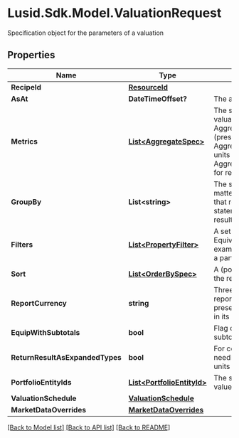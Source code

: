 # Lusid.Sdk.Model.ValuationRequest
Specification object for the parameters of a valuation

## Properties

Name | Type | Description | Notes
------------ | ------------- | ------------- | -------------
**RecipeId** | [**ResourceId**](ResourceId.md) |  | 
**AsAt** | **DateTimeOffset?** | The asAt date to use | [optional] 
**Metrics** | [**List&lt;AggregateSpec&gt;**](AggregateSpec.md) | The set of specifications to calculate or retrieve during the valuation and present in the results. For example:  AggregateSpec(&#39;Valuation/PV&#39;,&#39;Sum&#39;) for returning the PV (present value) of holdings  AggregateSpec(&#39;Holding/default/Units&#39;,&#39;Sum&#39;) for returning the units of holidays  AggregateSpec(&#39;Instrument/default/LusidInstrumentId&#39;,&#39;Value&#39;) for returning the Lusid Instrument identifier | 
**GroupBy** | **List&lt;string&gt;** | The set of items by which to perform grouping. This primarily matters when one or more of the metric operators is a mapping  that reduces set size, e.g. sum or proportion. The group-by statement determines the set of keys by which to break the results out. | [optional] 
**Filters** | [**List&lt;PropertyFilter&gt;**](PropertyFilter.md) | A set of filters to use to reduce the data found in a request. Equivalent to the &#39;where ...&#39; part of a Sql select statement.  For example, filter a set of values within a given range or matching a particular value. | [optional] 
**Sort** | [**List&lt;OrderBySpec&gt;**](OrderBySpec.md) | A (possibly empty/null) set of specifications for how to order the results. | [optional] 
**ReportCurrency** | **string** | Three letter ISO currency string indicating what currency to report in for ReportCurrency denominated queries.  If not present, then the currency of the relevant portfolio will be used in its place. | [optional] 
**EquipWithSubtotals** | **bool** | Flag directing the Valuation call to populate the results with subtotals of aggregates. | [optional] 
**ReturnResultAsExpandedTypes** | **bool** | For complex results or financially meaningful results,  there is a need for a result to contain metadata about its currency and/or units  or to have a more complicated 1D or 2D structure | [optional] 
**PortfolioEntityIds** | [**List&lt;PortfolioEntityId&gt;**](PortfolioEntityId.md) | The set of portfolio or portfolio group identifier(s) that is to be valued. | 
**ValuationSchedule** | [**ValuationSchedule**](ValuationSchedule.md) |  | 
**MarketDataOverrides** | [**MarketDataOverrides**](MarketDataOverrides.md) |  | [optional] 

[[Back to Model list]](../README.md#documentation-for-models) [[Back to API list]](../README.md#documentation-for-api-endpoints) [[Back to README]](../README.md)

